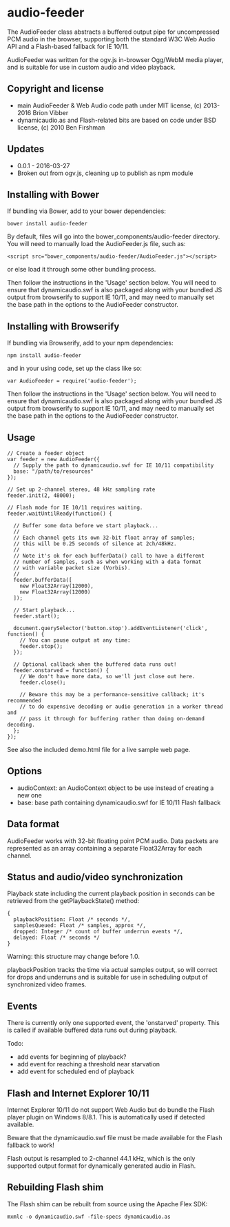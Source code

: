 audio-feeder
============

The AudioFeeder class abstracts a buffered output pipe for uncompressed PCM
audio in the browser, supporting both the standard W3C Web Audio API and a
Flash-based fallback for IE 10/11.

AudioFeeder was written for the ogv.js in-browser Ogg/WebM media player, and
is suitable for use in custom audio and video playback.

## Copyright and license

* main AudioFeeder & Web Audio code path under MIT license, (c) 2013-2016 Brion Vibber
* dynamicaudio.as and Flash-related bits are based on code under BSD license, (c) 2010 Ben Firshman

## Updates

* 0.0.1 - 2016-03-27
 * Broken out from ogv.js, cleaning up to publish as npm module

## Installing with Bower

If bundling via Bower, add to your bower dependencies:

```
bower install audio-feeder
```

By default, files will go into the bower_components/audio-feeder directory.
You will need to manually load the AudioFeeder.js file, such as:

```
<script src="bower_components/audio-feeder/AudioFeeder.js"></script>
```

or else load it through some other bundling process.

Then follow the instructions in the 'Usage' section below. You will need
to ensure that dynamicaudio.swf is also packaged along with your bundled
JS output from browserify to support IE 10/11, and may need to manually
set the base path in the options to the AudioFeeder constructor.

## Installing with Browserify

If bundling via Browserify, add to your npm dependencies:

```
npm install audio-feeder
```

and in your using code, set up the class like so:

```
var AudioFeeder = require('audio-feeder');
```

Then follow the instructions in the 'Usage' section below. You will need
to ensure that dynamicaudio.swf is also packaged along with your bundled
JS output from browserify to support IE 10/11, and may need to manually
set the base path in the options to the AudioFeeder constructor.

## Usage

```
// Create a feeder object
var feeder = new AudioFeeder({
  // Supply the path to dynamicaudio.swf for IE 10/11 compatibility
  base: "/path/to/resources"
});

// Set up 2-channel stereo, 48 kHz sampling rate
feeder.init(2, 48000);

// Flash mode for IE 10/11 requires waiting.
feeder.waitUntilReady(function() {

  // Buffer some data before we start playback...
  //
  // Each channel gets its own 32-bit float array of samples;
  // this will be 0.25 seconds of silence at 2ch/48kHz.
  //
  // Note it's ok for each bufferData() call to have a different
  // number of samples, such as when working with a data format
  // with variable packet size (Vorbis).
  //
  feeder.bufferData([
    new Float32Array(12000),
    new Float32Array(12000)
  ]);

  // Start playback...
  feeder.start();

  document.querySelector('button.stop').addEventListener('click', function() {
    // You can pause output at any time:
    feeder.stop();
  });

  // Optional callback when the buffered data runs out!
  feeder.onstarved = function() {
    // We don't have more data, so we'll just close out here.
    feeder.close();

    // Beware this may be a performance-sensitive callback; it's recommended
    // to do expensive decoding or audio generation in a worker thread and
    // pass it through for buffering rather than doing on-demand decoding.
  };
});
```

See also the included demo.html file for a live sample web page.

## Options  

* audioContext: an AudioContext object to be use instead of creating a new one
* base: base path containing dynamicaudio.swf for IE 10/11 Flash fallback

## Data format

AudioFeeder works with 32-bit floating point PCM audio. Data packets are
represented as an array containing a separate Float32Array for each channel.

## Status and audio/video synchronization

Playback state including the current playback position in seconds can be
retrieved from the getPlaybackState() method:

```
{
  playbackPosition: Float /* seconds */,
  samplesQueued: Float /* samples, approx */,
  dropped: Integer /* count of buffer underrun events */,
  delayed: Float /* seconds */
}
```

Warning: this structure may change before 1.0.

playbackPosition tracks the time via actual samples output, so will correct for
drops and underruns and is suitable for use in scheduling output of synchronized
video frames.

## Events

There is currently only one supported event, the 'onstarved' property.
This is called if available buffered data runs out during playback.

Todo:
* add events for beginning of playback?
* add event for reaching a threshold near starvation
* add event for scheduled end of playback

## Flash and Internet Explorer 10/11

Internet Explorer 10/11 do not support Web Audio but do bundle the Flash
player plugin on Windows 8/8.1. This is automatically used if detected
available.

Beware that the dynamicaudio.swf file must be made available for the Flash
fallback to work!

Flash output is resampled to 2-channel 44.1 kHz, which is the only supported
output format for dynamically generated audio in Flash.

## Rebuilding Flash shim

The Flash shim can be rebuilt from source using the Apache Flex SDK:

```
mxmlc -o dynamicaudio.swf -file-specs dynamicaudio.as
```
